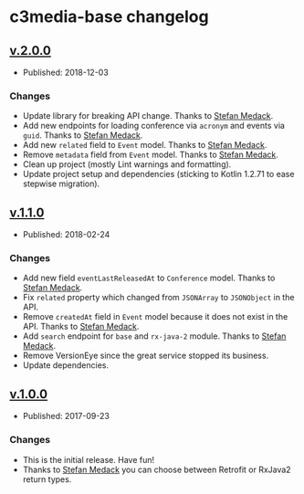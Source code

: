 # c3media-base changelog

## [v.2.0.0](https://github.com/johnjohndoe/c3media-base/releases/tag/v.2.0.0)

* Published: 2018-12-03

### Changes

* Update library for breaking API change. Thanks to [Stefan Medack][stefan-medack].
* Add new endpoints for loading conference via `acronym` and events via `guid`. Thanks to [Stefan Medack][stefan-medack].
* Add new `related` field to `Event` model. Thanks to [Stefan Medack][stefan-medack].
* Remove `metadata` field from `Event` model. Thanks to [Stefan Medack][stefan-medack].
* Clean up project (mostly Lint warnings and formatting).
* Update project setup and dependencies (sticking to Kotlin 1.2.71 to ease stepwise migration).


## [v.1.1.0](https://github.com/johnjohndoe/c3media-base/releases/tag/v.1.1.0)

* Published: 2018-02-24

### Changes

* Add new field `eventLastReleasedAt` to `Conference` model. Thanks to [Stefan Medack][stefan-medack].
* Fix `related` property which changed from `JSONArray` to `JSONObject` in the API.
* Remove `createdAt` field in `Event` model because it does not exist in the API. Thanks to [Stefan Medack][stefan-medack].
* Add `search` endpoint for `base` and `rx-java-2` module. Thanks to [Stefan Medack][stefan-medack].
* Remove VersionEye since the great service stopped its business.
* Update dependencies.


## [v.1.0.0](https://github.com/johnjohndoe/c3media-base/releases/tag/v.1.0.0)

* Published: 2017-09-23

### Changes

* This is the initial release. Have fun!
* Thanks to [Stefan Medack][stefan-medack] you can choose between Retrofit or RxJava2 return types.


[stefan-medack]: https://github.com/stefanmedack
